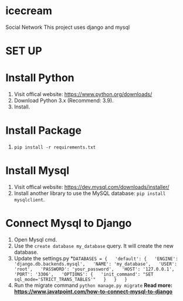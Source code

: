 # icecream
Social Network
This project uses django and mysql

# **SET UP**

# **Install Python**
1. Visit offical website: https://www.python.org/downloads/
2. Download Python 3.x (Recommend: 3.9).
3. Install.

# **Install Package**
1. `pip install -r requirements.txt`

# **Install Mysql**
1. Visit offical website: https://dev.mysql.com/downloads/installer/
2. Install another library to use the MySQL database: 
`pip install mysqlclient`.

# **Connect Mysql to Django**
1. Open Mysql cmd.
2. Use the `create database my_database` query. It will create the new database.
3. Update the settings.py
*`DATABASES = {  
    'default': {  
        'ENGINE': 'django.db.backends.mysql',  
        'NAME': 'my_database',  
        'USER': 'root',  
        'PASSWORD': 'your_password',  
        'HOST': '127.0.0.1',  
        'PORT': '3306',  
        'OPTIONS': {  
            'init_command': "SET sql_mode='STRICT_TRANS_TABLES'"  
        }  
    }  
}  `
4. Run the migrate command
`python manage.py migrate`
**Read more: https://www.javatpoint.com/how-to-connect-mysql-to-django**

